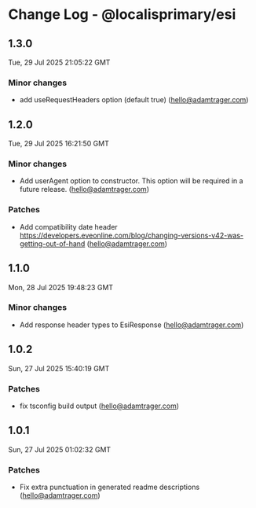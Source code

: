 # Change Log - @localisprimary/esi

<!-- This log was last generated on Tue, 29 Jul 2025 21:05:22 GMT and should not be manually modified. -->

<!-- Start content -->

## 1.3.0

Tue, 29 Jul 2025 21:05:22 GMT

### Minor changes

- add useRequestHeaders option (default true) (hello@adamtrager.com)

## 1.2.0

Tue, 29 Jul 2025 16:21:50 GMT

### Minor changes

- Add userAgent option to constructor. This option will be required in a future release. (hello@adamtrager.com)

### Patches

- Add compatibility date header https://developers.eveonline.com/blog/changing-versions-v42-was-getting-out-of-hand (hello@adamtrager.com)

## 1.1.0

Mon, 28 Jul 2025 19:48:23 GMT

### Minor changes

- Add response header types to EsiResponse (hello@adamtrager.com)

## 1.0.2

Sun, 27 Jul 2025 15:40:19 GMT

### Patches

- fix tsconfig build output (hello@adamtrager.com)

## 1.0.1

Sun, 27 Jul 2025 01:02:32 GMT

### Patches

- Fix extra punctuation in generated readme descriptions (hello@adamtrager.com)
